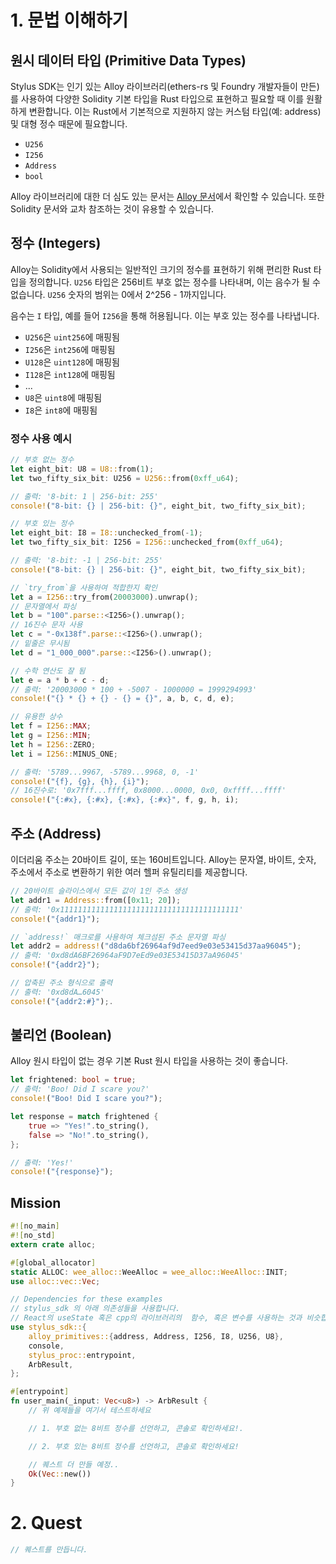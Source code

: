 # 1. 문법 이해하기

## 원시 데이터 타입 (Primitive Data Types)

Stylus SDK는 인기 있는 Alloy 라이브러리(ethers-rs 및 Foundry 개발자들이 만든)를 사용하여 다양한 Solidity 기본 타입을 Rust 타입으로 표현하고 필요할 때 이를 원활하게 변환합니다. 이는 Rust에서 기본적으로 지원하지 않는 커스텀 타입(예: address) 및 대형 정수 때문에 필요합니다.

- `U256`
- `I256`
- `Address`
- `bool`

Alloy 라이브러리에 대한 더 심도 있는 문서는 [Alloy 문서](https://docs.rs/alloy/latest/alloy/)에서 확인할 수 있습니다. 또한 Solidity 문서와 교차 참조하는 것이 유용할 수 있습니다.

## 정수 (Integers)

Alloy는 Solidity에서 사용되는 일반적인 크기의 정수를 표현하기 위해 편리한 Rust 타입을 정의합니다. `U256` 타입은 256비트 부호 없는 정수를 나타내며, 이는 음수가 될 수 없습니다. `U256` 숫자의 범위는 0에서 2^256 - 1까지입니다.

음수는 `I` 타입, 예를 들어 `I256`을 통해 허용됩니다. 이는 부호 있는 정수를 나타냅니다.

- `U256`은 `uint256`에 매핑됨
- `I256`은 `int256`에 매핑됨
- `U128`은 `uint128`에 매핑됨
- `I128`은 `int128`에 매핑됨
- ...
- `U8`은 `uint8`에 매핑됨
- `I8`은 `int8`에 매핑됨

### 정수 사용 예시

```rust
// 부호 없는 정수
let eight_bit: U8 = U8::from(1);
let two_fifty_six_bit: U256 = U256::from(0xff_u64);

// 출력: '8-bit: 1 | 256-bit: 255'
console!("8-bit: {} | 256-bit: {}", eight_bit, two_fifty_six_bit);

// 부호 있는 정수
let eight_bit: I8 = I8::unchecked_from(-1);
let two_fifty_six_bit: I256 = I256::unchecked_from(0xff_u64);

// 출력: '8-bit: -1 | 256-bit: 255'
console!("8-bit: {} | 256-bit: {}", eight_bit, two_fifty_six_bit);
```

```rust
// `try_from`을 사용하여 적합한지 확인
let a = I256::try_from(20003000).unwrap();
// 문자열에서 파싱
let b = "100".parse::<I256>().unwrap();
// 16진수 문자 사용
let c = "-0x138f".parse::<I256>().unwrap();
// 밑줄은 무시됨
let d = "1_000_000".parse::<I256>().unwrap();

// 수학 연산도 잘 됨
let e = a * b + c - d;
// 출력: '20003000 * 100 + -5007 - 1000000 = 1999294993'
console!("{} * {} + {} - {} = {}", a, b, c, d, e);

// 유용한 상수
let f = I256::MAX;
let g = I256::MIN;
let h = I256::ZERO;
let i = I256::MINUS_ONE;

// 출력: '5789...9967, -5789...9968, 0, -1'
console!("{f}, {g}, {h}, {i}");
// 16진수로: '0x7fff...ffff, 0x8000...0000, 0x0, 0xffff...ffff'
console!("{:#x}, {:#x}, {:#x}, {:#x}", f, g, h, i);

```

## 주소 (Address)

이더리움 주소는 20바이트 길이, 또는 160비트입니다. Alloy는 문자열, 바이트, 숫자, 주소에서 주소로 변환하기 위한 여러 헬퍼 유틸리티를 제공합니다.

```rust
// 20바이트 슬라이스에서 모든 값이 1인 주소 생성
let addr1 = Address::from([0x11; 20]);
// 출력: '0x1111111111111111111111111111111111111111'
console!("{addr1}");

// `address!` 매크로를 사용하여 체크섬된 주소 문자열 파싱
let addr2 = address!("d8da6bf26964af9d7eed9e03e53415d37aa96045");
// 출력: '0xd8dA6BF26964aF9D7eEd9e03E53415D37aA96045'
console!("{addr2}");

// 압축된 주소 형식으로 출력
// 출력: '0xd8dA…6045'
console!("{addr2:#}");.
```

## 불리언 (Boolean)

Alloy 원시 타입이 없는 경우 기본 Rust 원시 타입을 사용하는 것이 좋습니다.

```rust
let frightened: bool = true;
// 출력: 'Boo! Did I scare you?'
console!("Boo! Did I scare you?");

let response = match frightened {
    true => "Yes!".to_string(),
    false => "No!".to_string(),
};

// 출력: 'Yes!'
console!("{response}");
```

## Mission

```rust
#![no_main]
#![no_std]
extern crate alloc;

#[global_allocator]
static ALLOC: wee_alloc::WeeAlloc = wee_alloc::WeeAlloc::INIT;
use alloc::vec::Vec;

// Dependencies for these examples
// stylus_sdk 의 아래 의존성들을 사용합니다.
// React의 useState 혹은 cpp의 라이브러리의  함수, 혹은 변수를 사용하는 것과 비슷합니다.
use stylus_sdk::{
    alloy_primitives::{address, Address, I256, I8, U256, U8},
    console,
    stylus_proc::entrypoint,
    ArbResult,
};

#[entrypoint]
fn user_main(_input: Vec<u8>) -> ArbResult {
    // 위 예제들을 여기서 테스트하세요

    // 1. 부호 없는 8비트 정수를 선언하고, 콘솔로 확인하세요!.

    // 2. 부호 있는 8비트 정수를 선언하고, 콘솔로 확인하세요!

    // 퀘스트 더 만들 예정..
    Ok(Vec::new())
}

```

# 2. Quest

```rust
// 퀘스트를 만듭니다.
```
